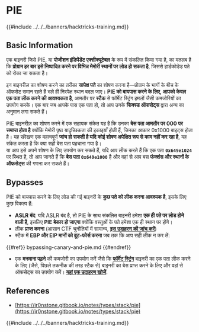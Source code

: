# PIE

{{#include ../../../banners/hacktricks-training.md}}

## Basic Information

एक बाइनरी जिसे PIE, या **पोजीशन इंडिपेंडेंट एक्सीक्यूटेबल** के रूप में संकलित किया गया है, का मतलब है कि **प्रोग्राम हर बार इसे निष्पादित करने पर विभिन्न मेमोरी स्थानों पर लोड हो सकता है**, जिससे हार्डकोडेड पते को रोका जा सकता है।

इन बाइनरीज़ का शोषण करने का तरीका **सापेक्ष पते** का शोषण करना है—प्रोग्राम के भागों के बीच के ऑफसेट समान रहते हैं भले ही निरपेक्ष स्थान बदल जाए। **PIE को बायपास करने के लिए, आपको केवल एक पता लीक करने की आवश्यकता है**, आमतौर पर **स्टैक** से फॉर्मेट स्ट्रिंग हमलों जैसी कमजोरियों का उपयोग करके। एक बार जब आपके पास एक पता हो, तो आप उनके **फिक्स्ड ऑफसेट्स** द्वारा अन्य का अनुमान लगा सकते हैं।

PIE बाइनरीज़ का शोषण करने में एक सहायक संकेत यह है कि उनका **बेस पता आमतौर पर 000 पर समाप्त होता है** क्योंकि मेमोरी पृष्ठ यादृच्छिकता की इकाइयाँ होती हैं, जिनका आकार 0x1000 बाइट्स होता है। यह संरेखण एक महत्वपूर्ण **जांच हो सकती है यदि कोई शोषण अपेक्षित रूप से काम नहीं कर रहा है**, यह संकेत करता है कि क्या सही बेस पता पहचाना गया है।\
या आप इसे अपने शोषण के लिए उपयोग कर सकते हैं, यदि आप लीक करते हैं कि एक पता **`0x649e1024`** पर स्थित है, तो आप जानते हैं कि **बेस पता `0x649e1000`** है और वहां से आप बस **फंक्शंस और स्थानों के ऑफसेट्स** की गणना कर सकते हैं।

## Bypasses

PIE को बायपास करने के लिए लोड की गई बाइनरी के **कुछ पते को लीक करना आवश्यक है**, इसके लिए कुछ विकल्प हैं:

- **ASLR बंद**: यदि ASLR बंद है, तो PIE के साथ संकलित बाइनरी हमेशा **एक ही पते पर लोड होने वाली है**, इसलिए **PIE बेकार हो जाएगा** क्योंकि वस्तुओं के पते हमेशा एक ही स्थान पर होंगे।
- लीक **प्राप्त करना** (आसान CTF चुनौतियों में सामान्य, [**इस उदाहरण की जांच करें**](https://ir0nstone.gitbook.io/notes/types/stack/pie/pie-exploit))
- स्टैक में **EBP और EIP मानों को ब्रूट-फोर्स करना** जब तक कि आप सही लीक न कर लें:

{{#ref}}
bypassing-canary-and-pie.md
{{#endref}}

- एक **मनमाना पढ़ने** की कमजोरी का उपयोग करें जैसे कि [**फॉर्मेट स्ट्रिंग**](../../format-strings/) बाइनरी का एक पता लीक करने के लिए (जैसे, पिछले तकनीक की तरह स्टैक से) बाइनरी का बेस प्राप्त करने के लिए और वहां से ऑफसेट्स का उपयोग करें। [**यहां एक उदाहरण खोजें**](https://ir0nstone.gitbook.io/notes/types/stack/pie/pie-bypass).

## References

- [https://ir0nstone.gitbook.io/notes/types/stack/pie](https://ir0nstone.gitbook.io/notes/types/stack/pie)

{{#include ../../../banners/hacktricks-training.md}}
